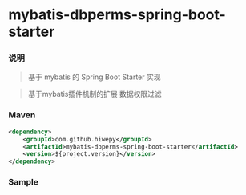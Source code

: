 # mybatis-dbperms-spring-boot-starter


### 说明

 > 基于 mybatis 的 Spring Boot Starter 实现

 > 基于mybatis插件机制的扩展 
 > 数据权限过滤

### Maven

``` xml
<dependency>
	<groupId>com.github.hiwepy</groupId>
	<artifactId>mybatis-dbperms-spring-boot-starter</artifactId>
	<version>${project.version}</version>
</dependency>
```

### Sample
